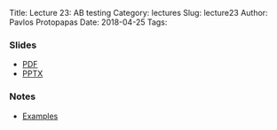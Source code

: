 Title: Lecture 23: AB testing
Category: lectures
Slug: lecture23
Author: Pavlos Protopapas
Date: 2018-04-25
Tags: 


### Slides

- [PDF]({attach}presentation/Lecture23_ABTesting.pdf)
- [PPTX]({attach}presentation/Lecture23_ABTesting.pptx)

### Notes 
- [Examples]({filename}notebook/Lecture23_Notebook.ipynb)


